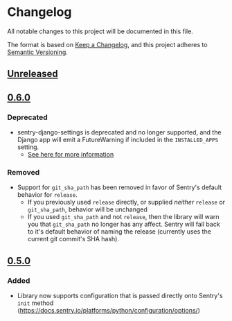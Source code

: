 # Changelog

All notable changes to this project will be documented in this file.

The format is based on [Keep a Changelog](https://keepachangelog.com/en/1.0.0/),
and this project adheres to [Semantic Versioning](https://semver.org/spec/v2.0.0.html).

## [Unreleased]

## [0.6.0]

### Deprecated

- sentry-django-settings is deprecated and no longer supported, and the Django app will emit a FutureWarning if included in the `INSTALLED_APPS` setting.
  - [See here for more information](https://github.com/enervee/sentry-django-settings/issues/12)

### Removed

- Support for `git_sha_path` has been removed in favor of Sentry's default behavior for `release`.
  - If you previously used `release` directly, or supplied _neither_ `release` or `git_sha_path`,
    behavior will be unchanged
  - If you used `git_sha_path` and not `release`, then the library will warn you that `git_sha_path`
    no longer has any affect. Sentry will fall back to it's default behavior of naming the release
    (currently uses the current git commit's SHA hash).

## [0.5.0]

### Added

- Library now supports configuration that is passed directly onto Sentry's `init` method (https://docs.sentry.io/platforms/python/configuration/options/)

[unreleased]: https://github.com/enervee/sentry-django-settings/compare/v0.6.0...HEAD
[0.6.0]: https://github.com/enervee/sentry-django-settings/compare/v0.5.0...0.6.0
[0.5.0]: https://github.com/enervee/sentry-django-settings/compare/v0.4.0...0.5.0
